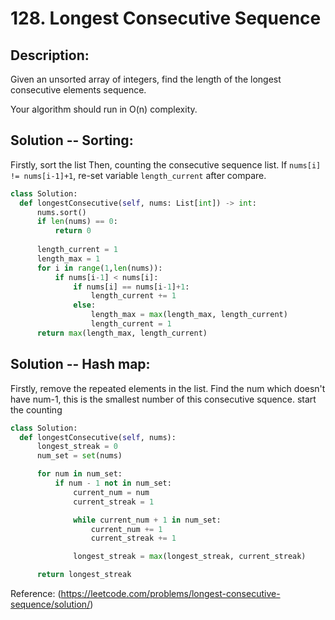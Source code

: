 # 128. Longest Consecutive Sequence
## Description:
Given an unsorted array of integers, find the length of the longest consecutive elements sequence.

Your algorithm should run in O(n) complexity.

## Solution -- Sorting:
  Firstly, sort the list
  Then, counting the consecutive sequence list. If ```nums[i] != nums[i-1]+1```, re-set variable ```length_current``` after compare.
  
  ```python
  class Solution:
    def longestConsecutive(self, nums: List[int]) -> int:
        nums.sort()
        if len(nums) == 0:
            return 0
        
        length_current = 1
        length_max = 1
        for i in range(1,len(nums)):
            if nums[i-1] < nums[i]:
                if nums[i] == nums[i-1]+1:
                    length_current += 1
                else:
                    length_max = max(length_max, length_current)
                    length_current = 1
        return max(length_max, length_current)
  ```

## Solution -- Hash map:
  Firstly, remove the repeated elements in the list.
  Find the num which doesn't have num-1, this is the smallest number of this consecutive squence.
  start the counting
  
  ```python
  class Solution:
    def longestConsecutive(self, nums):
        longest_streak = 0
        num_set = set(nums)

        for num in num_set:
            if num - 1 not in num_set:
                current_num = num
                current_streak = 1

                while current_num + 1 in num_set:
                    current_num += 1
                    current_streak += 1

                longest_streak = max(longest_streak, current_streak)

        return longest_streak
  ```
  
  Reference: (https://leetcode.com/problems/longest-consecutive-sequence/solution/)

